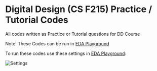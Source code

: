 # Digital Design (CS F215) Practice / Tutorial Codes

All codes written as Practice or Tutorial questions for DD Course

Note: These Codes can be run in [EDA Playground](https://edaplayground.com)

To run these codes use these settings in [EDA Playground](https://edaplayground.com):

![Settings](https://github.com/joejo-joestar/uni_codes/assets/144523549/fc601aac-adc5-4171-ab4c-65b130b3daf3)
